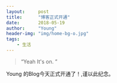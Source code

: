 ```yaml
---
layout:     post
title:      "博客正式开通"
date:       2018-05-19
author:     "Young"
header-img: "img/home-bg-o.jpg"
tags:
    - 生活
---
```


> “Yeah It's on. ”


Young 的Blog今天正式开通了！,谨以此纪念。
